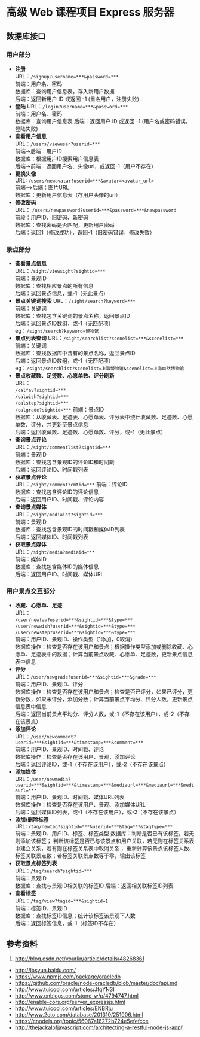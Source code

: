 # 高级 Web 课程项目 Express 服务器

## 数据库接口
### 用户部分
* __注册__   
URL：`/signup?username=***&password=***`    
前端：用户名、密码    
数据库：查询用户信息表，存入新用户数据  
后端：返回新用户 ID 或返回 -1 (重名用户，注册失败)        
* __登陆__
URL：`/login?username=***&password=***`    
前端：用户名、密码    
数据库：查询用户信息表
后端：返回用户 ID 或返回 -1 (用户名或密码错误，登陆失败)        
* __查看用户信息__  
URL：`/users/viewuser?userid=***`   
前端->后端：用户ID  
数据库：根据用户ID搜索用户信息表  
后端->前端：返回用户名、头像url，或返回-1（用户不存在）  
* __更换头像__  
URL: `/users/newavatar?userid=***&avatar=<avatar_url>`  
前端-->后端：图片URL  
数据库：更新用户信息表（存用户头像的url）  
* __修改密码__  
URL： `/users/newpassword?userid=***&password=***&newpassword`  
前段：用户ID、旧密码、新密码  
数据库：查找密码是否匹配，更新用户密码  
后端：返回1（修改成功），返回-1（旧密码错误，修改失败）  

### 景点部分
* __查看景点信息__  
URL：`/sight/viewsight?sightid=***`  
前端：景观ID  
数据库：查找相应景点的所有信息  
后端：返回景点信息，或-1（无此景点）  
* __景点关键词搜索__
URL：`/sight/search?keyword=***`  
前端：关键词  
数据库：查找包含关键词的景点名称，返回景点ID  
后端：返回景点ID数组，或-1（无匹配项）  
eg：`/sight/search?keyword=博物馆`  
* __景点列表查询__
URL：`/sight/searchlist?scenelist=***&scenelist=***`  
前端：关键词  
数据库：查找数据库中含有的景点名称，返回景点ID  
后端：返回景点ID数组，或-1（无匹配项）  
eg：`/sight/searchlist?scenelist=上海博物馆&scenelist=上海自然博物馆`  
* __景点收藏数、足迹数、心愿单数、评分刷新__  
URL：  
`/calfav?sightid=***`    
`/calwish?sightid=***`  
`/calstep?sightid=***`  
`/calgrade?sightid=***` 
前端：景点ID  
数据库：从收藏表、足迹表、心愿单表、评分表中统计收藏数、足迹数、心愿单数、评分，并更新至景点信息  
后端：返回收藏数、足迹数、心愿单数、评分，或-1（无此景点）  
* __查询景点评论__   
URL：`/sight/commentlist?sightid=***`  
前端：景观ID  
数据库：查找包含景观ID的评论ID和时间戳  
后端：返回评论ID、时间戳列表  
* __获取景点评论__  
URL：`/sight/comment?cmtid=***`
前端：评论ID  
数据库：查找包含评论ID的评论信息  
后端：返回用户ID、时间戳、评论内容  
* __查询景点媒体__  
URL：`/sight/mediaist?sightid=***`  
前端：景观ID   
数据库：查找包含景观ID的时间戳和媒体ID列表  
后端：返回媒体ID、时间戳列表  
* __获取景点媒体__  
URL：`/sight/media?mediaid=***`  
前端：媒体ID  
数据库：查找包含媒体ID的媒体信息  
后端：返回用户ID、时间戳、媒体URL  

### 用户景点交互部分
* __收藏、心愿单、足迹__  
URL：  
`/user/newfav?userid=***&sightid=***&type=***`  
`/user/newwish?userid=***&sightid=***&type=***`  
`/user/newstep?userid=***&sightid=***&type=***`  
前端：用户ID、景观ID、操作类型（1添加，0取消）  
数据库操作：检查是否存在该用户和景点；根据操作类型添加或删除收藏、心愿单、足迹表中的数据；计算当前景点收藏、心愿单、足迹数，更新景点信息表中信息  
* __评分__  
URL：`/user/newgrade?userid=***&sightid=***&grade=***`  
前端：用户ID、景观ID、评分  
数据库操作：检查是否存在该用户和景点；检查是否已评分，如果已评分，更新分数，如果未评分，添加分数；计算当前景点平均分、评分人数，更新景点信息表中信息  
后端：返回当前景点平均分、评分人数，或-1（不存在该用户），或-2（不存在该景点）  
* __添加评论__  
URL：`/user/newcomment?userid=***&sightid=***&timestamp=***&comment=***`  
前端：用户ID、景观ID、时间戳、评论  
数据库操作：检查是否存在该用户、景观，添加评论  
后端：返回评论ID，或-1（不存在该用户），或-2（不存在该景点）  
* __添加媒体__  
URL：`/user/newmedia?userid=***&sightid=***&timestamp=***&mediaurl=***&mediaurl=***&mediaurl=***`  
前端：用户ID、景观ID、时间戳、媒体URL列表  
数据库操作：检查是否存在该用户、景观、添加媒体URL  
后端：返回媒体ID列表，或-1（不存在该用户），或-2（不存在该景点）  
* __添加/删除标签__  
URL: `/tag/newtag?sightid=***&userid=***&tag=***&tagtype=***`  
前端：景观ID、用户ID、标签、标签类型
数据库：判断是否已有该标签，若无则添加该标签；
判断该标签是否已与该景点和用户关联，若无则在标签关系表中建立关系，若有则在标签关系表中取消关系；
重新计算该景点该标签人数、标签关联景点数；若标签关联景点数等于零，输出该标签
* __获取景点标签列表__  
URL：`/tag/search?sightid=***`  
前端：景观ID  
数据库：查找与景观ID相关联的标签ID
后端：返回相关联标签ID列表
* __查看标签__   
URL：`/tag/view?tagid=***&sightid=1`  
前端：标签ID、景观ID   
数据库：查找标签ID信息；统计该标签该景观下人数  
后端：返回标签信息，或-1（标签ID不存在）

## 参考资料
1. http://blog.csdn.net/yourlin/article/details/48268361
* http://lbsyun.baidu.com/
* https://www.npmjs.com/package/oracledb
* https://github.com/oracle/node-oracledb/blob/master/doc/api.md
* http://www.tuicool.com/articles/JfqYN3I
* http://www.cnblogs.com/stone_w/p/4794747.html
* http://enable-cors.org/server_expressjs.html
* http://www.tuicool.com/articles/ENBRju
* http://www.2cto.com/database/201310/251006.html
* https://cnodejs.org/topic/56067a16272b724e5efefcce
* http://thejackalofjavascript.com/architecting-a-restful-node-js-app/
